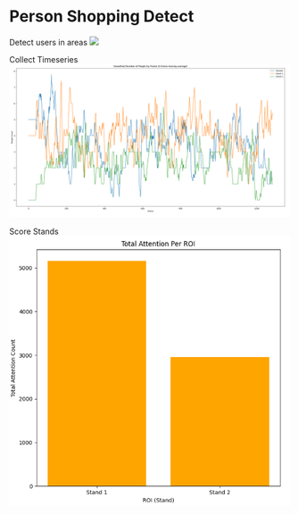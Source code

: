 # Person Shopping Detect

Detect users in areas
![](resources/shopping.gif)

Collect Timeseries
![](resources/timeseries.png)

Score Stands
![](resources/results.png)
